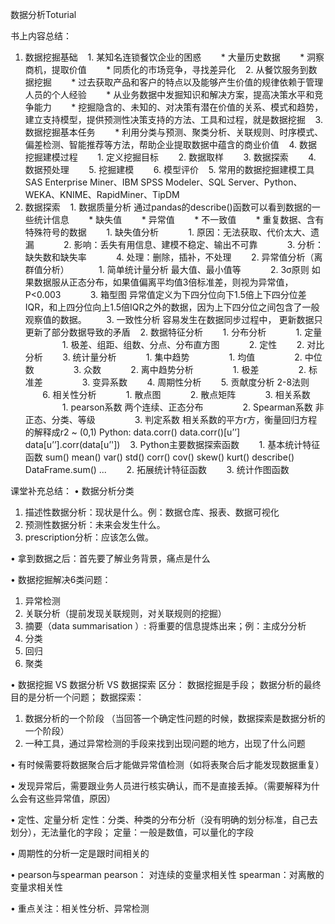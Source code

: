 数据分析Toturial

书上内容总结：
1. 数据挖掘基础
    1. 某知名连锁餐饮企业的困惑
        * 大量历史数据
        * 洞察商机，提取价值
        * 同质化的市场竞争，寻找差异化
    2. 从餐饮服务到数据挖掘
        * 过去获取产品和客户的特点以及能够产生价值的规律依赖于管理人员的个人经验
        * 从业务数据中发掘知识和解决方案，提高决策水平和竞争能力
        * 挖掘隐含的、未知的、对决策有潜在价值的关系、模式和趋势，建立支持模型，提供预测性决策支持的方法、工具和过程，就是数据挖掘
    3. 数据挖掘基本任务
        * 利用分类与预测、聚类分析、关联规则、时序模式、偏差检测、智能推荐等方法，帮助企业提取数据中蕴含的商业价值
    4. 数据挖掘建模过程
        1. 定义挖掘目标
        2. 数据取样
        3. 数据探索
        4. 数据预处理
        5. 挖掘建模
        6. 模型评价
    5. 常用的数据挖掘建模工具
SAS Enterprise Miner、IBM SPSS Modeler、SQL Server、Python、WEKA、KNIME、RapidMiner、TipDM
3. 数据探索
    1. 数据质量分析
通过pandas的describe()函数可以看到数据的一些统计信息
        * 缺失值
        * 异常值
        * 不一致值
        * 重复数据、含有特殊符号的数据
        1. 缺失值分析
            1. 原因：无法获取、代价太大、遗漏
            2. 影响：丢失有用信息、建模不稳定、输出不可靠
            3. 分析：缺失数和缺失率
            4. 处理：删除，插补，不处理
        2. 异常值分析（离群值分析）
            1. 简单统计量分析 最大值、最小值等
            2. 3σ原则
如果数据服从正态分布，如果值偏离平均值3倍标准差，则视为异常值，P<0.003
            3. 箱型图
异常值定义为下四分位向下1.5倍上下四分位差IQR，和上四分位向上1.5倍IQR之外的数据，因为上下四分位之间包含了一般观察值的数据。
        3. 一致性分析
容易发生在数据同步过程中， 更新数据只更新了部分数据导致的矛盾
    2. 数据特征分析
        1. 分布分析
            1. 定量
                1. 极差、组距、组数、分点、分布直方图
            2. 定性
        2. 对比分析
        3. 统计量分析
            1. 集中趋势
                1. 均值
                2. 中位数
                3. 众数
            2. 离中趋势分析
                1. 极差
                2. 标准差
                3. 变异系数
        4. 周期性分析
        5. 贡献度分析 2-8法则
        6. 相关性分析
            1. 散点图
            2. 散点矩阵
            3. 相关系数
                1. pearson系数 两个连续、正态分布
                2. Spearman系数 非正态、分类、等级
                3. 判定系数
相关系数的平方r方，衡量回归方程的解释成r2 ~ (0,1)
Python:
data.corr()
data.corr()[u’’]
data[u’’].corr(data[u’'])
    3. Python主要数据探索函数
        1. 基本统计特征函数
sum() mean() var() std() corr() cov() skew() kurt() describe()
DataFrame.sum() ...
        2. 拓展统计特征函数
        3. 统计作图函数



课堂补充总结：
•	数据分析分类
1.	描述性数据分析：现状是什么。例：数据仓库、报表、数据可视化
2.	预测性数据分析：未来会发生什么。
3.	prescription分析：应该怎么做。

•	拿到数据之后：首先要了解业务背景，痛点是什么

•	数据挖掘解决6类问题：
1.	异常检测
2.	关联分析（提前发现关联规则，对关联规则的挖掘）
3.	摘要（data summarisation ）: 将重要的信息提炼出来；例：主成分分析
4.	分类
5.	回归
6.	聚类

•	数据挖掘 VS 数据分析 VS 数据探索 区分：
数据挖掘是手段；
数据分析的最终目的是分析一个问题；
数据探索：
1.	数据分析的一个阶段 （当回答一个确定性问题的时候，数据探索是数据分析的一个阶段）
2.	一种工具，通过异常检测的手段来找到出现问题的地方，出现了什么问题

•	有时候需要将数据聚合后才能做异常值检测（如将表聚合后才能发现数据重复）

•	发现异常后，需要跟业务人员进行核实确认，而不是直接丢掉。（需要解释为什么会有这些异常值，原因）

•	定性、定量分析
定性：分类、种类的分布分析（没有明确的划分标准，自己去划分），无法量化的字段；
定量：一般是数值，可以量化的字段

•	周期性的分析一定是跟时间相关的

•	pearson与spearman
pearson： 对连续的变量求相关性
spearman：对离散的变量求相关性

•	重点关注：相关性分析、异常检测

